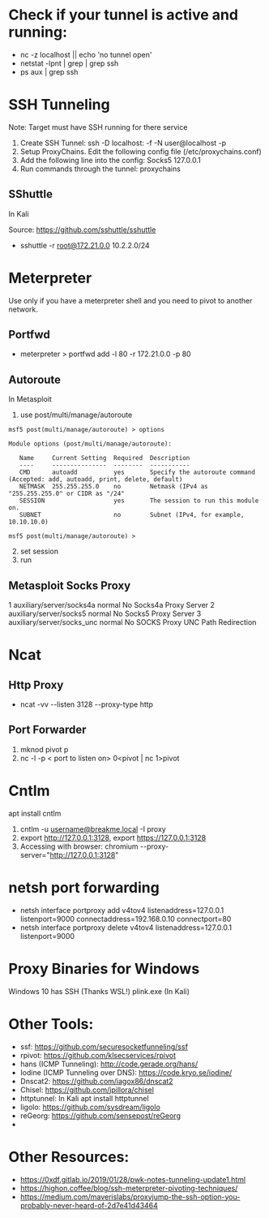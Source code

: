 # Check if your tunnel is active and running: 

- nc -z localhost <port> || echo 'no tunnel open'
- netstat -lpnt | grep <port>| grep ssh
- ps aux | grep ssh



# SSH Tunneling


Note: Target must have SSH running for there service

1. Create SSH Tunnel: ssh -D localhost:<local port> -f -N user@localhost -p <Target Port>
2. Setup ProxyChains. Edit the following config file (/etc/proxychains.conf)
3. Add the following line into the config: Socks5 127.0.0.1 <Local Port>
4. Run commands through the tunnel: proxychains <command>

## SShuttle

In Kali

Source: https://github.com/sshuttle/sshuttle

- sshuttle -r root@172.21.0.0 10.2.2.0/24


# Meterpreter

Use only if you have a meterpreter shell and you need to pivot to another network.

## Portfwd

- meterpreter > portfwd add -l 80 -r 172.21.0.0 -p 80

## Autoroute
In Metasploit
1. use post/multi/manage/autoroute
```
msf5 post(multi/manage/autoroute) > options

Module options (post/multi/manage/autoroute):

   Name     Current Setting  Required  Description
   ----     ---------------  --------  -----------
   CMD      autoadd          yes       Specify the autoroute command (Accepted: add, autoadd, print, delete, default)
   NETMASK  255.255.255.0    no        Netmask (IPv4 as "255.255.255.0" or CIDR as "/24"
   SESSION                   yes       The session to run this module on.
   SUBNET                    no        Subnet (IPv4, for example, 10.10.10.0)

msf5 post(multi/manage/autoroute) > 
```
2. set session <avaliable session>
3. run  

## Metasploit Socks Proxy

   1  auxiliary/server/socks4a                                  normal  No     Socks4a Proxy Server
   2  auxiliary/server/socks5                                   normal  No     Socks5 Proxy Server
   3  auxiliary/server/socks_unc                                normal  No     SOCKS Proxy UNC Path Redirection

# Ncat

## Http Proxy
- ncat -vv --listen 3128 --proxy-type http

## Port Forwarder
1. mknod pivot p
2. nc -l -p < port to listen on> 0<pivot | nc <target> <pivot-port> 1>pivot

# Cntlm

apt install cntlm

1. cntlm -u username@breakme.local -I proxy
2. export http://127.0.0.1:3128, export https://127.0.0.1:3128
3. Accessing with browser: chromium --proxy-server="http://127.0.0.1:3128"

# netsh port forwarding
- netsh interface portproxy add v4tov4 listenaddress=127.0.0.1 listenport=9000 connectaddress=192.168.0.10 connectport=80
- netsh interface portproxy delete v4tov4 listenaddress=127.0.0.1 listenport=9000


# Proxy Binaries for Windows
Windows 10 has SSH (Thanks WSL!)
plink.exe (In Kali)

# Other Tools:
- ssf: https://github.com/securesocketfunneling/ssf
- rpivot: https://github.com/klsecservices/rpivot
- hans (ICMP Tunneling): http://code.gerade.org/hans/
- Iodine (ICMP Tunneling over DNS): https://code.kryo.se/iodine/
- Dnscat2: https://github.com/iagox86/dnscat2
- Chisel: https://github.com/jpillora/chisel
- httptunnel: In Kali apt install httptunnel
- ligolo: https://github.com/sysdream/ligolo
- reGeorg: https://github.com/sensepost/reGeorg
- 


# Other Resources:

- https://0xdf.gitlab.io/2019/01/28/pwk-notes-tunneling-update1.html
- https://highon.coffee/blog/ssh-meterpreter-pivoting-techniques/
- https://medium.com/maverislabs/proxyjump-the-ssh-option-you-probably-never-heard-of-2d7e41d43464

